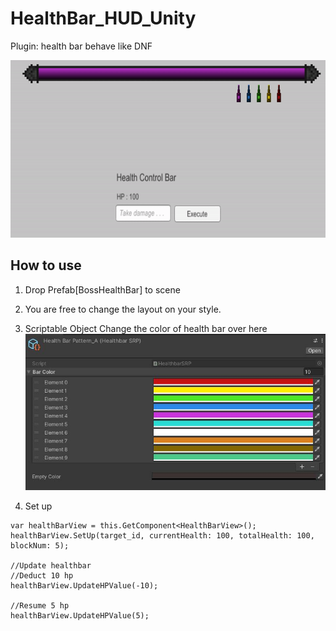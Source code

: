 # HealthBar_HUD_Unity
Plugin: health bar behave like DNF 

![Demo Effect](https://github.com/hsinpa/HealthBar_HUD_Unity/blob/main/Readme_asset/ezgif-2-3bb448581f.gif?raw=true)

## How to use
  1. Drop Prefab[BossHealthBar] to scene
  2. You are free to change the layout on your style.
  
  3. Scriptable Object
  Change the color of health bar over here
  ![Demo Effect](https://github.com/hsinpa/HealthBar_HUD_Unity/blob/main/Readme_asset/HealthBar_ScriptableObj.jpg?raw=true)
  
  4. Set up
```
var healthBarView = this.GetComponent<HealthBarView>();
healthBarView.SetUp(target_id, currentHealth: 100, totalHealth: 100, blockNum: 5);

//Update healthbar
//Deduct 10 hp 
healthBarView.UpdateHPValue(-10);

//Resume 5 hp 
healthBarView.UpdateHPValue(5);
```
